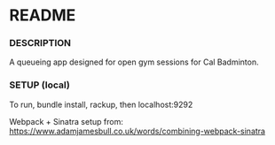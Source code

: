 # README #

### DESCRIPTION ###
A queueing app designed for open gym sessions for Cal Badminton.

### SETUP (local) ###
To run, bundle install, rackup, then localhost:9292

Webpack + Sinatra setup from: https://www.adamjamesbull.co.uk/words/combining-webpack-sinatra
